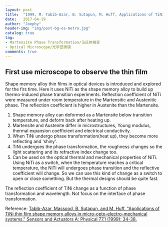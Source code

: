 ```yaml
---
layout: post
title:  "1999, M. Tabib-Azar, B. Sutapun, M. Huff, Applications of TiNi thin film shape memory alloys in micro-opto-electro-mechanical systems"
date:   2017-04-19
author: "Joephy"
header-img: "img/post-bg-os-metro.jpg"
catalog: true
tag:
- Martensite Phase Transformation/马氏体相变
- Optical Microscope/光学显微镜
comments: true
---
```

First use microscope to observe the thin film
-----------

Shape memory alloy thin films in optical devices is introduced and explored for the firs time. Here it uses NiTi as the shape memory alloy to build up thermo-induced phase transition experiments. Reflection coefficient of NiTi were measured under room temperature in the Martensitic and Austenitic phase. The reflection coefficient is higher in Austenite than the Martensite. 

1. Shape memory alloy can deformed as a Martensite below transition temperature, and deform back after heating up.
2. Martensite and Austenite differ in microstructures, Young modulus, thermal expansion coefficient and electrical conductivity.
3. When TiNi undergo phase transformation(heat up), they become more reflecting and 'shiny'.
4. TiNi undergoes the phase transformation, the roughness changes so the light scattering and its refractive index change too.
5. Can be used on the optical thermal and mechanical properties of NiTi. Using NiTi as a switch, when the temperature reaches a critical temperature, the NiTi will undergoes phase transition and the reflective coefficient will change. So we can use this kind of change as a switch to open or close something. But the thermal designs should be quite fast.

The reflection coefficient of TiNi change as a function of phase transformation and wavelength. Not focus on the interface of phase transformation.

Reference:
[Tabib-Azar, Massood, B. Sutapun, and M. Huff. "Applications of TiNi thin film shape memory alloys in micro-opto-electro-mechanical systems." Sensors and Actuators A: Physical 77.1 (1999): 34-38.](http://www.sciencedirect.com/science/article/pii/S0924424799000539)

